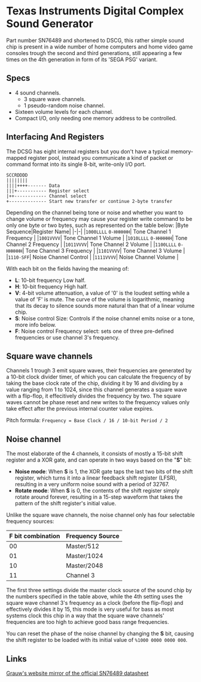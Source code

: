 # Texas Instruments Digital Complex Sound Generator
Part number SN76489 and shortened to DSCG, this rather simple sound chip is present in a wide number of home computers and home video game consoles trough the second and third generations, still appearing a few times on the 4th generation in form of its 'SEGA PSG' variant.

## Specs
- 4 sound channels.
  - 3 square wave channels.
  - 1 pseudo-random noise channel.
- Sixteen volume levels for each channel.
- Compact I/O, only needing one memory address to be controlled.

## Interfacing And Registers
The DCSG has eight internal registers but you don't have a typical memory-mapped register pool, instead you communicate a kind of packet or command format into its single 8-bit, write-only I/O port.
```
SCCRDDDD
||||||||
||||++++------- Data
|||+----------- Register select
|++------------ Channel select
+-------------- Start new transfer or continue 2-byte transfer
```

Depending on the channel being tone or noise and whether you want to change volume or frequency may cause your register write command to be only one byte or two bytes, such as represented on the table below:
|Byte Sequence|Register Name|
|-|-|
|`1000LLLL` `0-HHHHHH`| Tone Channel 1 Frequency |
|`1001VVVV`| Tone Channel 1 Volume |
|`1010LLLL` `0-HHHHHH`| Tone Channel 2 Frequency |
|`1011VVVV`| Tone Channel 2 Volume |
|`1100LLLL` `0-HHHHHH`| Tone Channel 3 Frequency |
|`1101VVVV`| Tone Channel 3 Volume |
|`1110-SFF`| Noise Channel Control |
|`1111VVVV`| Noise Channel Volume |

With each bit on the fields having the meaning of:
- **L**: 10-bit frequency Low half.
- **H**: 10-bit frequency High half.
- **V**: 4-bit volume attenuation, a value of '0' is the loudest setting while a value of 'F' is mute. The curve of the volume is logarithmic, meaning that its decay to silence sounds more natural than that of a linear volume chip.
- **S**: Noise control Size: Controls if the noise channel emits noise or a tone, more info below.
- **F**: Noise control Frequency select: sets one of three pre-defined frequencies or use channel 3's frequency.

## Square wave channels
Channels 1 trough 3 emit square waves, their frequencies are generated by a 10-bit clock divider timer, of which you can calculate the frequency of by taking the base clock rate of the chip, dividing it by 16 and dividing by a value ranging from 1 to 1024, since this channel generates a square wave with a flip-flop, it effecitively divides the frequency by two. The square waves cannot be phase reset and new writes to the frequency values only take effect after the previous internal counter value expires.

Pitch formula: `Frequency = Base Clock / 16 / 10-bit Period / 2`

## Noise channel
The most elaborate of the 4 channels, it consists of mostly a 15-bit shift register and a XOR gate, and can operate in two ways based on the "**S**" bit:

- **Noise mode**: When **S** is 1, the XOR gate taps the last two bits of the shift register, which turns it into a linear feedback shift register (LFSR), resulting in a very uniform noise sound with a period of 32767.
- **Rotate mode**: When **S** is 0, the contents of the shift register simply rotate around forever, resulting in a 15-step waveform that takes the pattern of the shift register's initial value.

Unlike the square wave channels, the noise channel only has four selectable frequency sources:

|**F** bit combination|Frequency Source|
|-|-|
|00|Master/512|
|01|Master/1024|
|10|Master/2048|
|11|Channel 3|

The first three settings divide the master clock source of the sound chip by the numbers specified in the table above, while the 4th setting uses the square wave channel 3's frequency as a clock (before the flip-flop) and effectively divides it by 15, this mode is very useful for bass as most systems clock this chip in a way that the square wave channels' frequencies are too high to achieve good bass range frequencies.

You can reset the phase of the noise channel by changing the **S** bit, causing the shift register to be loaded with its initial value of `%1000 0000 0000 000`.

## Links
[Grauw's website mirror of the official SN76489 datasheet](https://map.grauw.nl/resources/sound/texas_instruments_sn76489an.pdf)